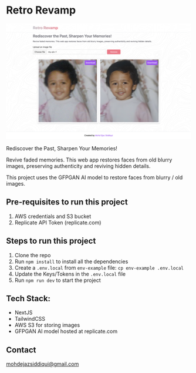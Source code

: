 # Retro Revamp

<p align="center">
  <img src="public/demo.png" alt="animated" />
</p>

Rediscover the Past, Sharpen Your Memories!

Revive faded memories. This web app restores faces from old blurry images, preserving authenticity and reviving hidden details.

This project uses the GFPGAN AI model to restore faces from blurry / old images. 

## Pre-requisites to run this project

1. AWS credentials and S3 bucket
2. Replicate API Token (replicate.com)


## Steps to run this project

1. Clone the repo
2. Run `npm install` to install all the dependencies
3. Create a `.env.local` from `env-example` file: `cp env-example .env.local`
4. Update the Keys/Tokens in the `.env.local` file
5. Run `npm run dev` to start the project


## Tech Stack:

- NextJS
- TailwindCSS
- AWS S3 for storing images
- GFPGAN AI model hosted at replicate.com

## Contact

mohdejazsiddiqui@gmail.com